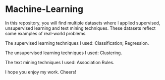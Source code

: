 # Machine-Learning


In this repository, you will find multiple datasets where I applied supervised, unsupervised learning and text mining techniques.
These datasets reflect some examples of real-world problems.


The supervised learning techniques I used:
Classification;
Regression.


The unsupervised learning techniques I used:
Clustering.


The text mining techniques I used:
Association Rules.


I hope you enjoy my work. Cheers!
